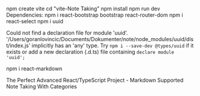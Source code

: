 npm create vite
cd "vite-Note Taking"
npm install
npm run dev
Dependencies:
npm i react-bootstrap bootstrap react-router-dom
npm i react-select
npm i uuid

Could not find a declaration file for module 'uuid'. '/Users/goranlovincic/Documents/Dokumenter/note/node_modules/uuid/dist/index.js' implicitly has an 'any' type.
Try `npm i --save-dev @types/uuid` if it exists or add a new declaration (.d.ts) file containing `declare module 'uuid';`

npm i react-markdown

The Perfect Advanced React/TypeScript Project - Markdown Supported Note Taking With Categories
